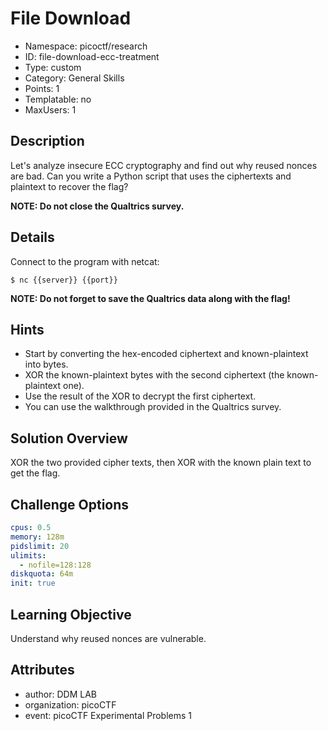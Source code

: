 # File Download

- Namespace: picoctf/research
- ID: file-download-ecc-treatment
- Type: custom
- Category: General Skills
- Points: 1
- Templatable: no
- MaxUsers: 1

## Description

Let's analyze insecure ECC cryptography and find out why reused nonces are bad.
Can you write a Python script that uses the ciphertexts and plaintext to recover the flag?

**NOTE: Do not close the Qualtrics survey.**

## Details
Connect to the program with netcat:

`$ nc {{server}} {{port}}`

**NOTE: Do not forget to save the Qualtrics data along with the flag!**

## Hints

- Start by converting the hex-encoded ciphertext and known-plaintext into bytes.
- XOR the known-plaintext bytes with the second ciphertext (the known-plaintext one).
- Use the result of the XOR to decrypt the first ciphertext.
- You can use the walkthrough provided in the Qualtrics survey.

## Solution Overview

XOR the two provided cipher texts, then XOR with the known plain text to get the flag.

## Challenge Options

```yaml
cpus: 0.5
memory: 128m
pidslimit: 20
ulimits:
  - nofile=128:128
diskquota: 64m
init: true
```

## Learning Objective

Understand why reused nonces are vulnerable.

## Attributes

- author: DDM LAB
- organization: picoCTF
- event: picoCTF Experimental Problems 1

